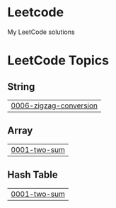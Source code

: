# Leetcode
My LeetCode solutions

<!---LeetCode Topics Start-->
# LeetCode Topics
## String
|  |
| ------- |
| [0006-zigzag-conversion](https://github.com/EnricoZanetti/leetcode/tree/master/0006-zigzag-conversion) |
## Array
|  |
| ------- |
| [0001-two-sum](https://github.com/EnricoZanetti/leetcode/tree/master/0001-two-sum) |
## Hash Table
|  |
| ------- |
| [0001-two-sum](https://github.com/EnricoZanetti/leetcode/tree/master/0001-two-sum) |
<!---LeetCode Topics End-->